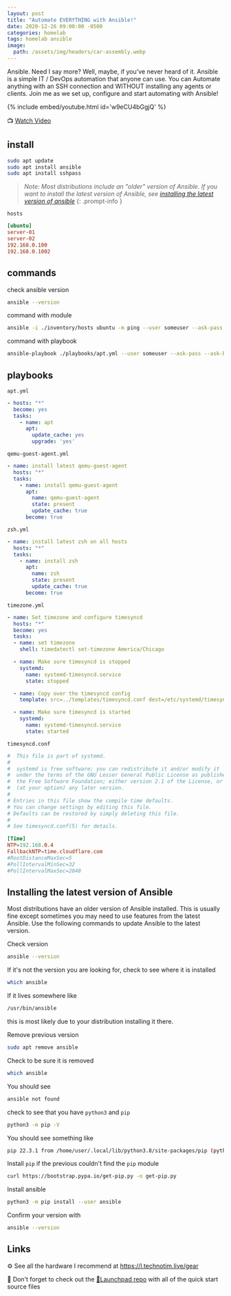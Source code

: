 ```yaml
---
layout: post
title: "Automate EVERYTHING with Ansible!"
date: 2020-12-26 09:00:00 -0500
categories: homelab
tags: homelab ansible
image:
  path: /assets/img/headers/car-assembly.webp
---
```


Ansible.  Need I say more?  Well, maybe, if you've never heard of it. Ansible is a simple IT / DevOps automation that anyone can use.  You can Automate anything with an SSH connection and WITHOUT installing any agents or clients. Join me as we set up, configure and start automating with Ansible!

{% include embed/youtube.html id='w9eCU4bGgjQ' %}

📺 [Watch Video](https://www.youtube.com/watch?v=w9eCU4bGgjQ)

## install

```bash
sudo apt update
sudo apt install ansible
sudo apt install sshpass
```

> *Note: Most distributions include an "older" version of Ansible.  If you want to install the latest version of Ansible, see [installing the latest version of ansible](#installing-the-latest-version-of-ansible)*
{: .prompt-info }

`hosts`

```ini
[ubuntu]
server-01
server-02
192.168.0.100
192.168.0.1002
```

## commands

check ansible version

```bash
ansible --version
```

command with module

```bash
ansible -i ./inventory/hosts ubuntu -m ping --user someuser --ask-pass
```

command with playbook

```bash
ansible-playbook ./playbooks/apt.yml --user someuser --ask-pass --ask-become-pass -i ./inventory/hosts
```

## playbooks

`apt.yml`

```yml
- hosts: "*"
  become: yes
  tasks:
    - name: apt
      apt:
        update_cache: yes
        upgrade: 'yes'
```

`qemu-guest-agent.yml`

```yml
- name: install latest qemu-guest-agent
  hosts: "*"
  tasks:
    - name: install qemu-guest-agent
      apt:
        name: qemu-guest-agent
        state: present
        update_cache: true
      become: true
```

`zsh.yml`

```yml
- name: install latest zsh on all hosts
  hosts: "*"
  tasks:
    - name: install zsh
      apt:
        name: zsh
        state: present
        update_cache: true
      become: true
```

`timezone.yml`

```yml
- name: Set timezone and configure timesyncd
  hosts: "*"
  become: yes
  tasks:
  - name: set timezone
    shell: timedatectl set-timezone America/Chicago

  - name: Make sure timesyncd is stopped
    systemd:
      name: systemd-timesyncd.service
      state: stopped

  - name: Copy over the timesyncd config
    template: src=../templates/timesyncd.conf dest=/etc/systemd/timesyncd.conf

  - name: Make sure timesyncd is started
    systemd:
      name: systemd-timesyncd.service
      state: started
```

`timesyncd.conf`

```conf
#  This file is part of systemd.
#
#  systemd is free software; you can redistribute it and/or modify it
#  under the terms of the GNU Lesser General Public License as published by
#  the Free Software Foundation; either version 2.1 of the License, or
#  (at your option) any later version.
#
# Entries in this file show the compile time defaults.
# You can change settings by editing this file.
# Defaults can be restored by simply deleting this file.
#
# See timesyncd.conf(5) for details.

[Time]
NTP=192.168.0.4
FallbackNTP=time.cloudflare.com
#RootDistanceMaxSec=5
#PollIntervalMinSec=32
#PollIntervalMaxSec=2048
```

## Installing the latest version of Ansible

Most distributions have an older version of Ansible installed.  This is usually fine except sometimes you may need to use features from the latest Ansible.  Use the following commands to update Ansible to the latest version.

Check version

```bash
ansible --version
```

If it's not the version you are looking for, check to see where it is installed

```bash
which ansible
```

If it lives somewhere like

```bash
/usr/bin/ansible
```

this is most likely due to your distribution installing it there.

Remove previous version

```bash
sudo apt remove ansible
```

Check to be sure it is removed

```bash
which ansible
```

You should see

```bash
ansible not found
```

check to see that you have `python3` and `pip`

```bash
python3 -m pip -V
```

You should see something like

```bash
pip 22.3.1 from /home/user/.local/lib/python3.8/site-packages/pip (python 3.8)
```

Install `pip` if the previous couldn't find the `pip` module

```bash
curl https://bootstrap.pypa.io/get-pip.py -o get-pip.py
```

Install ansible

```bash
python3 -m pip install --user ansible
```

Confirm your version with

```bash
ansible --version
```

## Links

⚙️ See all the hardware I recommend at <https://l.technotim.live/gear>

🚀 Don't forget to check out the [🚀Launchpad repo](https://l.technotim.live/quick-start) with all of the quick start source files

